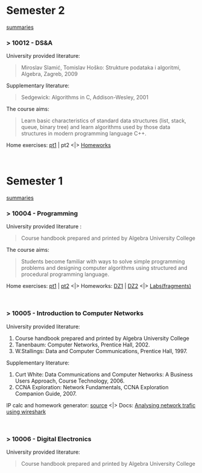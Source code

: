 # Semester 2

[summaries](https://github.com/frainfreeze/studying/blob/master/university/skripte.md#semestar-2)

### > 10012 - DS&A
University provided literature:
> Miroslav Slamić, Tomislav Hoško: Strukture podataka i algoritmi, Algebra, Zagreb, 2009

Supplementary literature:
> Sedgewick: Algorithms in C, Addison-Wesley, 2001

The course aims:
> Learn basic characteristics of standard data structures (list, stack, queue, binary tree) and learn algorithms used by those data structures in modern programming language C++.

Home exercises: [pt1](https://github.com/frainfreeze/studying/tree/master/university/10012-DS&A/home-exercises) | pt2
   <|>   [Homeworks](https://github.com/frainfreeze/studying/tree/master/university/10012-DS&A/homeworks)

<br>

# Semester 1

[summaries](https://github.com/frainfreeze/studying/blob/master/university/skripte.md#semestar-1)

### > 10004 - Programming 
University provided literature :
>    Course handbook prepared and printed by Algebra University College

The course aims:
> Students become familiar with ways to solve simple programming problems and designing computer algorithms using structured and procedural programming language.

Home exercises: [pt1](https://github.com/frainfreeze/studying/tree/master/university/10004-prog/home%20exercises%201) | [pt2](https://github.com/frainfreeze/studying/tree/master/university/10004-prog/home%20exercises%202)
   <|>   Homeworks: [DZ1](https://github.com/frainfreeze/studying/tree/master/university/10004-prog/homeworks/DZ1) | [DZ2](https://github.com/frainfreeze/studying/tree/master/university/10004-prog/homeworks/DZ2) 
   <|>   [Labs(fragments)](https://github.com/frainfreeze/studying/tree/master/university/10004-prog/labs)
   
<br>

### > 10005 - Introduction to Computer Networks 

University provided literature:

1. Course handbook prepared and printed by Algebra University College
2. Tanenbaum: Computer Networks, Prentice Hall, 2002.
3. W.Stallings: Data and Computer Communications, Prentice Hall, 1997.

Supplementary literature:

1. Curt White: Data Communications and Computer Networks: A Business Users Approach, Course Technology, 2006.
2. CCNA Exploration: Network Fundamentals, CCNA Exploration Companion Guide, 2007.

IP calc and homework generator: [source](https://github.com/frainfreeze/studying/tree/master/university/10005-networks/IP%20calculator%20homework/source)   <|>   Docs: [Analysing network trafic using wireshark](https://github.com/frainfreeze/studying/blob/master/university/skripte/tkucar-Analiza_komunikacije_izmedu_dva_racunala_koristenjem_Wiresharka.pdf)

<br>

### > 10006 - Digital Electronics 
University provided literature:
> Course handbook prepared and printed by Algebra University College 
